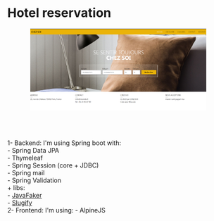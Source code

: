 # Hotel reservation

<p align="center"><img src="./photos/main.PNG" width="400"></p>
<br><br>
<p>
  1- Backend: 
I'm using Spring boot with:
 <br> - Spring Data JPA
 <br> - Thymeleaf
 <br> - Spring Session (core + JDBC)
 <br> - Spring mail
 <br> - Spring Validation
  <br>
  + libs:
  <br>- <a href="https://github.com/DiUS/java-faker">JavaFaker</a>
  <br>- <a href="https://github.com/slugify/slugify">Slugify</a>
  <br>
  2- Frontend:
I'm using:
  - AlpineJS
  
</p>

